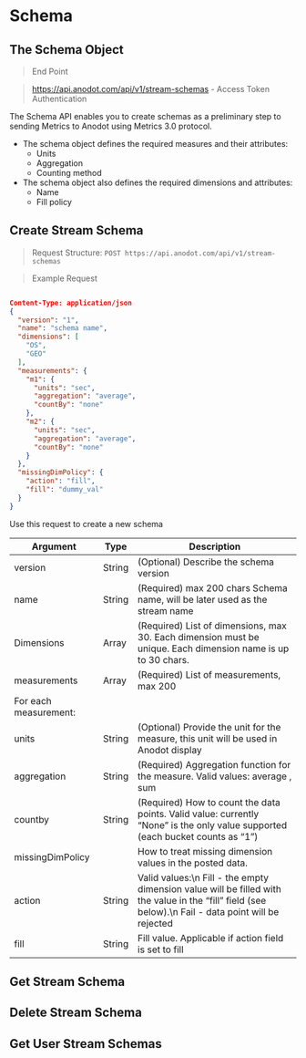 # Schema

## The Schema Object

> End Point

> https://api.anodot.com/api/v1/stream-schemas - Access Token Authentication

The Schema API enables you to create schemas as a preliminary step to sending Metrics to Anodot using Metrics 3.0 protocol.

* The schema object defines the required measures and their attributes:
  * Units
  * Aggregation
  * Counting method
* The schema object also defines the required dimensions and attributes:
  * Name
  * Fill policy

## Create Stream Schema

> Request Structure: `POST https://api.anodot.com/api/v1/stream-schemas`

> Example Request

```json

Content-Type: application/json
{
  "version": "1",
  "name": "schema name",
  "dimensions": [
    "OS",
    "GEO"
  ],
  "measurements": {
    "m1": {
      "units": "sec",
      "aggregation": "average",
      "countBy": "none"
    },
    "m2": {
      "units": "sec",
      "aggregation": "average",
      "countBy": "none"
    }
  },
  "missingDimPolicy": {
    "action": "fill",
    "fill": "dummy_val"
  }
}
```
Use this request to create a new schema

Argument | Type | Description
------|------|------------
version | String | (Optional) Describe the schema version
name | String | (Required) max 200 chars Schema name, will be later used as the stream name
Dimensions | Array | (Required) List of dimensions, max 30. Each dimension must be unique. Each dimension name is up to 30 chars. 
measurements | Array | (Required) List of measurements, max 200
For each measurement: | |
units | String | (Optional) Provide the unit for the measure, this unit will be used in Anodot display 
aggregation | String | (Required) Aggregation function for the measure. Valid values: average , sum
countby | String | (Required) How to count the data points. Valid value: currently “None” is the only value supported (each bucket counts as “1”)
missingDimPolicy |  | How to treat missing dimension values in the posted data.
action | String | Valid values:\n Fill - the empty dimension value will be filled with the value in the “fill” field (see below).\n Fail - data point will be rejected
fill | String | Fill value. Applicable if action field is set to fill

## Get Stream Schema

## Delete Stream Schema

## Get User Stream Schemas

